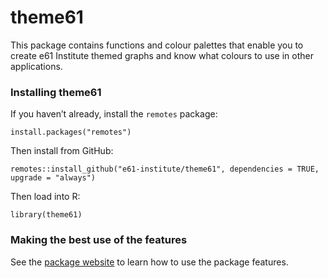 
<!-- readme.md is generated by readme.rmd, please edit that document instead -->

# theme61

This package contains functions and colour palettes that enable you to
create e61 Institute themed graphs and know what colours to use in other
applications.

### Installing theme61

If you haven’t already, install the `remotes` package:

`install.packages("remotes")`

Then install from GitHub:

`remotes::install_github("e61-institute/theme61", dependencies = TRUE, upgrade = "always")`

Then load into R:

`library(theme61)`

### Making the best use of the features

See the [package website](https://e61-institute.github.io/theme61/) to
learn how to use the package features.
